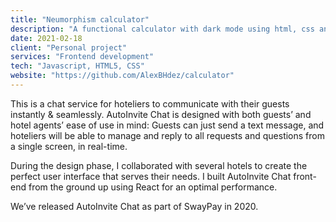 ```yaml
---
title: "Neumorphism calculator"
description: "A functional calculator with dark mode using html, css and js."
date: 2021-02-18
client: "Personal project"
services: "Frontend development"
tech: "Javascript, HTML5, CSS"
website: "https://github.com/AlexBHdez/calculator"
---
```


This is a chat service for hoteliers to communicate with their guests instantly & seamlessly. AutoInvite Chat is designed with both guests’ and hotel agents’ ease of use in mind: Guests can just send a text message, and hoteliers will be able to manage and reply to all requests and questions from a single screen, in real-time.

During the design phase, I collaborated with several hotels to create the perfect user interface that serves their needs. I built AutoInvite Chat front-end from the ground up using React for an optimal performance.

We’ve released AutoInvite Chat as part of SwayPay in 2020.
